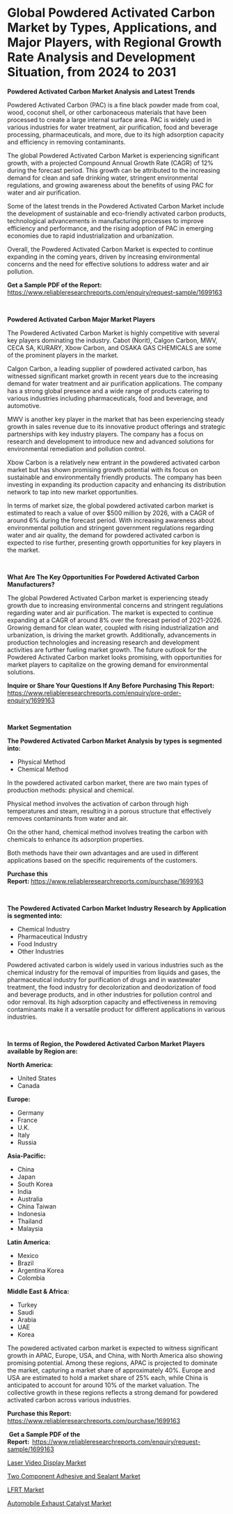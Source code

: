 <p><h1>Global Powdered Activated Carbon Market by Types, Applications, and Major Players, with Regional Growth Rate Analysis and Development Situation, from 2024 to 2031</h1></p><p><strong>Powdered Activated Carbon Market Analysis and Latest Trends</strong></p>
<p><p>Powdered Activated Carbon (PAC) is a fine black powder made from coal, wood, coconut shell, or other carbonaceous materials that have been processed to create a large internal surface area. PAC is widely used in various industries for water treatment, air purification, food and beverage processing, pharmaceuticals, and more, due to its high adsorption capacity and efficiency in removing contaminants.</p><p>The global Powdered Activated Carbon Market is experiencing significant growth, with a projected Compound Annual Growth Rate (CAGR) of 12% during the forecast period. This growth can be attributed to the increasing demand for clean and safe drinking water, stringent environmental regulations, and growing awareness about the benefits of using PAC for water and air purification.</p><p>Some of the latest trends in the Powdered Activated Carbon Market include the development of sustainable and eco-friendly activated carbon products, technological advancements in manufacturing processes to improve efficiency and performance, and the rising adoption of PAC in emerging economies due to rapid industrialization and urbanization.</p><p>Overall, the Powdered Activated Carbon Market is expected to continue expanding in the coming years, driven by increasing environmental concerns and the need for effective solutions to address water and air pollution.</p></p>
<p><strong>Get a Sample PDF of the Report:&nbsp;</strong> <a href="https://www.reliableresearchreports.com/enquiry/request-sample/1699163">https://www.reliableresearchreports.com/enquiry/request-sample/1699163</a></p>
<p>&nbsp;</p>
<p><strong>Powdered Activated Carbon Major Market Players</strong></p>
<p><p>The Powdered Activated Carbon Market is highly competitive with several key players dominating the industry. Cabot (Norit), Calgon Carbon, MWV, CECA SA, KURARY, Xbow Carbon, and OSAKA GAS CHEMICALS are some of the prominent players in the market.</p><p>Calgon Carbon, a leading supplier of powdered activated carbon, has witnessed significant market growth in recent years due to the increasing demand for water treatment and air purification applications. The company has a strong global presence and a wide range of products catering to various industries including pharmaceuticals, food and beverage, and automotive.</p><p>MWV is another key player in the market that has been experiencing steady growth in sales revenue due to its innovative product offerings and strategic partnerships with key industry players. The company has a focus on research and development to introduce new and advanced solutions for environmental remediation and pollution control.</p><p>Xbow Carbon is a relatively new entrant in the powdered activated carbon market but has shown promising growth potential with its focus on sustainable and environmentally friendly products. The company has been investing in expanding its production capacity and enhancing its distribution network to tap into new market opportunities.</p><p>In terms of market size, the global powdered activated carbon market is estimated to reach a value of over $500 million by 2026, with a CAGR of around 6% during the forecast period. With increasing awareness about environmental pollution and stringent government regulations regarding water and air quality, the demand for powdered activated carbon is expected to rise further, presenting growth opportunities for key players in the market.</p></p>
<p>&nbsp;</p>
<p><strong>What Are The Key Opportunities For Powdered Activated Carbon Manufacturers?</strong></p>
<p><p>The global Powdered Activated Carbon market is experiencing steady growth due to increasing environmental concerns and stringent regulations regarding water and air purification. The market is expected to continue expanding at a CAGR of around 8% over the forecast period of 2021-2026. Growing demand for clean water, coupled with rising industrialization and urbanization, is driving the market growth. Additionally, advancements in production technologies and increasing research and development activities are further fueling market growth. The future outlook for the Powdered Activated Carbon market looks promising, with opportunities for market players to capitalize on the growing demand for environmental solutions.</p></p>
<p><strong>Inquire or Share Your Questions If Any Before Purchasing This Report:</strong> <a href="https://www.reliableresearchreports.com/enquiry/pre-order-enquiry/1699163">https://www.reliableresearchreports.com/enquiry/pre-order-enquiry/1699163</a></p>
<p>&nbsp;</p>
<p><strong>Market Segmentation</strong></p>
<p><strong>The Powdered Activated Carbon Market Analysis by types is segmented into:</strong></p>
<p><ul><li>Physical Method</li><li>Chemical Method</li></ul></p>
<p><p>In the powdered activated carbon market, there are two main types of production methods: physical and chemical. </p><p>Physical method involves the activation of carbon through high temperatures and steam, resulting in a porous structure that effectively removes contaminants from water and air. </p><p>On the other hand, chemical method involves treating the carbon with chemicals to enhance its adsorption properties.</p><p>Both methods have their own advantages and are used in different applications based on the specific requirements of the customers.</p></p>
<p><strong>Purchase this Report:&nbsp;</strong><a href="https://www.reliableresearchreports.com/purchase/1699163">https://www.reliableresearchreports.com/purchase/1699163</a></p>
<p>&nbsp;</p>
<p><strong>The Powdered Activated Carbon Market Industry Research by Application is segmented into:</strong></p>
<p><ul><li>Chemical Industry</li><li>Pharmaceutical Industry</li><li>Food Industry</li><li>Other Industries</li></ul></p>
<p><p>Powdered activated carbon is widely used in various industries such as the chemical industry for the removal of impurities from liquids and gases, the pharmaceutical industry for purification of drugs and in wastewater treatment, the food industry for decolorization and deodorization of food and beverage products, and in other industries for pollution control and odor removal. Its high adsorption capacity and effectiveness in removing contaminants make it a versatile product for different applications in various industries.</p></p>
<p>&nbsp;</p>
<p><strong>In terms of Region, the Powdered Activated Carbon Market Players available by Region are:</strong></p>
<p>
    <p> <strong> North America: </strong>
        <ul>
            <li>United States</li>
            <li>Canada</li>
        </ul>
        </p> 
    <p> <strong> Europe: </strong>
        <ul>
            <li>Germany</li>
            <li>France</li>
            <li>U.K.</li>
            <li>Italy</li>
            <li>Russia</li>
        </ul>
        </p> 
    <p> <strong> Asia-Pacific: </strong>
        <ul>
            <li>China</li>
            <li>Japan</li>
            <li>South Korea</li>
            <li>India</li>
            <li>Australia</li>
            <li>China Taiwan</li>
            <li>Indonesia</li>
            <li>Thailand</li>
            <li>Malaysia</li>
        </ul>
        </p> 
    <p> <strong> Latin America: </strong>
        <ul>
            <li>Mexico</li>
            <li>Brazil</li>
            <li>Argentina Korea</li>
            <li>Colombia</li>
        </ul>
        </p> 
    <p> <strong> Middle East & Africa: </strong>
        <ul>
            <li>Turkey</li>
            <li>Saudi</li>
            <li>Arabia</li>
            <li>UAE</li>
            <li>Korea</li>
        </ul>
    </p>
    </p>
<p><p>The powdered activated carbon market is expected to witness significant growth in APAC, Europe, USA, and China, with North America also showing promising potential. Among these regions, APAC is projected to dominate the market, capturing a market share of approximately 40%. Europe and USA are estimated to hold a market share of 25% each, while China is anticipated to account for around 10% of the market valuation. The collective growth in these regions reflects a strong demand for powdered activated carbon across various industries.</p></p>
<p><strong>Purchase this Report: </strong><a href="https://www.reliableresearchreports.com/purchase/1699163">https://www.reliableresearchreports.com/purchase/1699163</a></p>
<p>&nbsp;<strong>Get a Sample PDF of the Report:&nbsp;&nbsp;</strong><a href="https://www.reliableresearchreports.com/enquiry/request-sample/1699163">https://www.reliableresearchreports.com/enquiry/request-sample/1699163</a></p>
<p><strong></strong></p>
<p><p><a href="https://view.publitas.com/reportprime-1/global-laser-video-display-market-size-and-market-trends-insights-and-projections-from-2023-to-2030/">Laser Video Display Market</a></p><p><a href="https://view.publitas.com/reportprime-1/two-component-adhesive-and-sealant-market-dynamics-2023-2030-also-about-its-market-trends-projections-and-opportunities/">Two Component Adhesive and Sealant Market</a></p><p><a href="https://iodized-pantydraco-05c.notion.site/LFRT-Market-Offer-Valuable-Insights-into-Market-Size-Market-Share-Market-Trends-and-Projections-S-e2c0d90d8acb45d5a38132541bdc244c">LFRT Market</a></p><p><a href="https://view.publitas.com/reportprime-1/decoding-the-automobile-exhaust-catalyst-market-a-deep-dive-into-the-latest-market-trends-market-segmentation-and-competitive-analysis/">Automobile Exhaust Catalyst Market</a></p></p>
